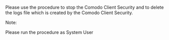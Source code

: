 Please use the procedure to stop the Comodo Client Security and to delete the logs file which is created by the Comodo Client Security.

 

Note:

Please run the procedure as System User